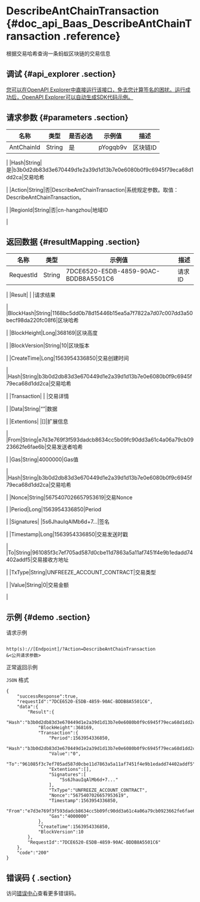 # DescribeAntChainTransaction {#doc_api_Baas_DescribeAntChainTransaction .reference}

根据交易哈希查询一条蚂蚁区块链的交易信息

## 调试 {#api_explorer .section}

[您可以在OpenAPI Explorer中直接运行该接口，免去您计算签名的困扰。运行成功后，OpenAPI Explorer可以自动生成SDK代码示例。](https://api.aliyun.com/#product=Baas&api=DescribeAntChainTransaction&type=RPC&version=2018-12-21)

## 请求参数 {#parameters .section}

|名称|类型|是否必选|示例值|描述|
|--|--|----|---|--|
|AntChainId|String|是|pYogqb9v|区块链ID

 |
|Hash|String|是|b3b0d2db83d3e670449d1e2a39d1d13b7e0e6080b0f9c6945f79eca68d1dd2ca|交易哈希

 |
|Action|String|否|DescribeAntChainTransaction|系统规定参数。取值：DescribeAntChainTransaction。

 |
|RegionId|String|否|cn-hangzhou|地域ID

 |

## 返回数据 {#resultMapping .section}

|名称|类型|示例值|描述|
|--|--|---|--|
|RequestId|String|7DCE6520-E5DB-4859-90AC-BDDB8A5501C6|请求ID

 |
|Result| | |请求结果

 |
|BlockHash|String|1168bc5dd0b78d15446b15ea5a7f7822a7d07c007dd3a50becf98da220fc08f6|区块哈希

 |
|BlockHeight|Long|368169|区块高度

 |
|BlockVersion|String|10|区块版本

 |
|CreateTime|Long|1563954336850|交易创建时间

 |
|Hash|String|b3b0d2db83d3e670449d1e2a39d1d13b7e0e6080b0f9c6945f79eca68d1dd2ca|交易哈希

 |
|Transaction| | |交易详情

 |
|Data|String|“”|数据

 |
|Extentions| |\[\]|扩展信息

 |
|From|String|e7d3e769f3f593dadcb8634cc5b09fc90dd3a61c4a06a79cb0923662fe6fae6b|交易发送者哈希

 |
|Gas|String|4000000|Gas值

 |
|Hash|String|b3b0d2db83d3e670449d1e2a39d1d13b7e0e6080b0f9c6945f79eca68d1dd2ca|交易哈希

 |
|Nonce|String|5675407026657953619|交易Nonce

 |
|Period|Long|1563954336850|Period

 |
|Signatures| |5s6JhauIqAlMb6d+7...|签名

 |
|Timestamp|Long|1563954336850|交易发送时戳

 |
|To|String|961085f3c7ef705ad587d0cbe11d7863a5a11af7451f4e9b1edadd74402addf5|交易接收方地址

 |
|TxType|String|UNFREEZE\_ACCOUNT\_CONTRACT|交易类型

 |
|Value|String|0|交易金额

 |

## 示例 {#demo .section}

请求示例

``` {#request_demo}

http(s)://[Endpoint]/?Action=DescribeAntChainTransaction
&<公共请求参数>

```

正常返回示例

`JSON` 格式

``` {#json_return_success_demo}
{
	"successResponse":true,
	"requestId":"7DCE6520-E5DB-4859-90AC-BDDB8A5501C6",
	"data":{
		"Result":{
			"Hash":"b3b0d2db83d3e670449d1e2a39d1d13b7e0e6080b0f9c6945f79eca68d1dd2ca",
			"BlockHeight":368169,
			"Transaction":{
				"Period":1563954336850,
				"Hash":"b3b0d2db83d3e670449d1e2a39d1d13b7e0e6080b0f9c6945f79eca68d1dd2ca",
				"Value":"0",
				"To":"961085f3c7ef705ad587d0cbe11d7863a5a11af7451f4e9b1edadd74402addf5",
				"Extentions":[],
				"Signatures":[
					"5s6JhauIqAlMb6d+7..."
				],
				"TxType":"UNFREEZE_ACCOUNT_CONTRACT",
				"Nonce":"5675407026657953619",
				"Timestamp":1563954336850,
				"From":"e7d3e769f3f593dadcb8634cc5b09fc90dd3a61c4a06a79cb0923662fe6fae6b",
				"Gas":"4000000"
			},
			"CreateTime":1563954336850,
			"BlockVersion":10
		},
		"RequestId":"7DCE6520-E5DB-4859-90AC-BDDB8A5501C6"
	},
	"code":"200"
}
```

## 错误码 { .section}

访问[错误中心](https://error-center.aliyun.com/status/product/Baas)查看更多错误码。

